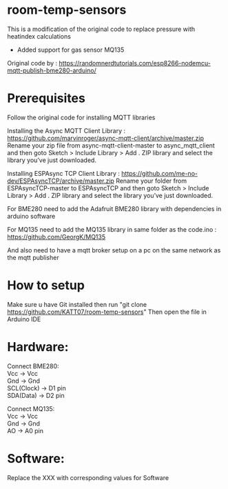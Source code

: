 # room-temp-sensors
This is a modification of the original code to replace pressure with heatindex calculations
+ Added support for gas sensor MQ135

Original code by : https://randomnerdtutorials.com/esp8266-nodemcu-mqtt-publish-bme280-arduino/



# Prerequisites

Follow the original code for installing MQTT libraries

Installing the Async MQTT Client Library : https://github.com/marvinroger/async-mqtt-client/archive/master.zip
Rename your zip file from async-mqtt-client-master to async_mqtt_client
and then goto Sketch > Include Library > Add . ZIP library and select the library you’ve just downloaded.

Installing ESPAsync TCP Client Library : https://github.com/me-no-dev/ESPAsyncTCP/archive/master.zip
Rename your folder from ESPAsyncTCP-master to ESPAsyncTCP
and then goto Sketch > Include Library > Add . ZIP library and select the library you’ve just downloaded.

For BME280 need to add the Adafruit BME280 library with dependencies in arduino software

For MQ135 need to add the MQ135 library in same folder as the code.ino : https://github.com/GeorgK/MQ135

And also need to have a mqtt broker setup on a pc on the same network as the mqtt publisher

# How to setup
Make sure u have Git installed then run
"git clone https://github.com/KATT07/room-temp-sensors"
Then open the file in Arduino IDE

# Hardware:
Connect BME280:                                                                                                                                                                                                                            
Vcc -> Vcc                                                                                                                                                                                                                                   
Gnd -> Gnd                                                                                                                                                                                                                               
SCL(Clock) -> D1 pin                                                                                                                                                                                                                          
SDA(Data) -> D2 pin                                                                                                                                                                                                                           

Connect MQ135:                                                                                                                                                                                                                            
Vcc -> Vcc                                                                                                                                                                                                                             
Gnd -> Gnd                                                                                                                                                                                                                             
AO -> A0 pin                                                                                                                                                                                                                             

# Software:
Replace the XXX with corresponding values for Software
